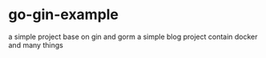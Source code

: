 # go-gin-example
a simple project base on gin and gorm
a simple blog project contain docker and many things
